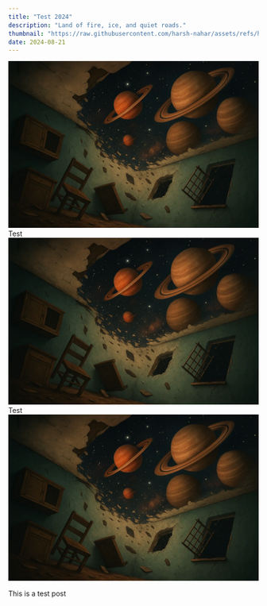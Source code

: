 ```yaml
---
title: "Test 2024"
description: "Land of fire, ice, and quiet roads."
thumbnail: "https://raw.githubusercontent.com/harsh-nahar/assets/refs/heads/main/blog-images/dream.webp"
date: 2024-08-21
---
```


![dream](https://raw.githubusercontent.com/harsh-nahar/assets/refs/heads/main/blog-images/dream.webp)
Test
![dream](https://raw.githubusercontent.com/harsh-nahar/assets/refs/heads/main/blog-images/dream.webp)
Test
![dream](https://raw.githubusercontent.com/harsh-nahar/assets/refs/heads/main/blog-images/dream.webp)

This is a test post